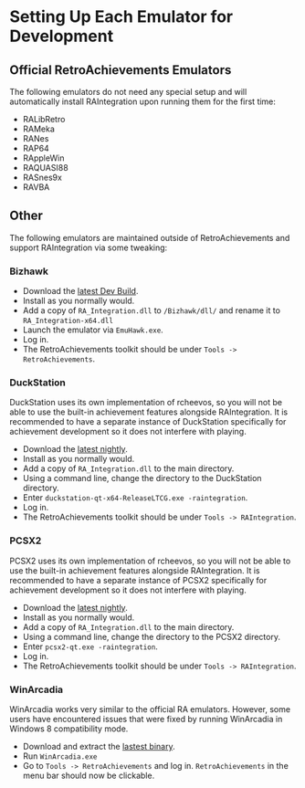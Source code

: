 # Setting Up Each Emulator for Development

## Official RetroAchievements Emulators
The following emulators do not need any special setup and will automatically install RAIntegration upon running them for the first time:

- RALibRetro
- RAMeka
- RANes
- RAP64
- RAppleWin
- RAQUASI88
- RASnes9x
- RAVBA

## Other
The following emulators are maintained outside of RetroAchievements and support RAIntegration via some tweaking:

### Bizhawk
- Download the [latest Dev Build](https://gitlab.com/TASVideos/BizHawk/-/jobs).
- Install as you normally would.
- Add a copy of `RA_Integration.dll` to `/Bizhawk/dll/` and rename it to `RA_Integration-x64.dll`
- Launch the emulator via `EmuHawk.exe`.
- Log in.
- The RetroAchievements toolkit should be under `Tools -> RetroAchievements`.

### DuckStation
DuckStation uses its own implementation of rcheevos, so you will not be able to use the built-in achievement features alongside RAIntegration. It is recommended to have a separate instance of DuckStation specifically for achievement development so it does not interfere with playing.

- Download the [latest nightly](https://www.duckstation.org/).
- Install as you normally would.
- Add a copy of `RA_Integration.dll` to the main directory.
- Using a command line, change the directory to the DuckStation directory.
- Enter `duckstation-qt-x64-ReleaseLTCG.exe -raintegration`.
- Log in.
- The RetroAchievements toolkit should be under `Tools -> RAIntegration`.

### PCSX2
PCSX2 uses its own implementation of rcheevos, so you will not be able to use the built-in achievement features alongside RAIntegration. It is recommended to have a separate instance of PCSX2 specifically for achievement development so it does not interfere with playing.

- Download the [latest nightly](https://pcsx2.net/downloads/).
- Install as you normally would.
- Add a copy of `RA_Integration.dll` to the main directory.
- Using a command line, change the directory to the PCSX2 directory.
- Enter `pcsx2-qt.exe -raintegration`.
- Log in.
- The RetroAchievements toolkit should be under `Tools -> RAIntegration`.

### WinArcadia
WinArcadia works very similar to the official RA emulators. However, some users have encountered issues that were fixed by running WinArcadia in Windows 8 compatibility mode.

- Download and extract the [lastest binary](https://amigan.1emu.net/releases/WinArcadia-bin.rar).
- Run `WinArcadia.exe`
- Go to `Tools -> RetroAchievements` and log in. `RetroAchievements` in the menu bar should now be clickable.
